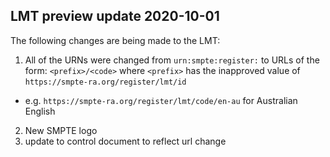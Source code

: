 ## LMT preview update 2020-10-01

The following changes are being made to the LMT:

1. All of the URNs were changed from `urn:smpte:register:`
  to URLs of the form: `<prefix>/<code>`
  where `<prefix>` has the inapproved value of `https://smpte-ra.org/register/lmt/id`
  * e.g.  `https://smpte-ra.org/register/lmt/code/en-au` for Australian English
2. New SMPTE logo
3. update to control document to reflect url change

